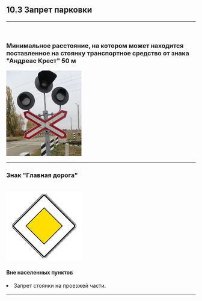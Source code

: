 <h2> 10.3 Запрет парковки</h2>
<hr>
<br>
<h3> Минимальное расстояние, на котором может находится поставленное на стоянку транспортное средство от знака "Андреас Крест" 50 м</h3>
<img src="/img/sign/andreas_cross.png" alt="andreas-cross" width="200"/>

<hr>

<h3> Знак "Главная дорога"</h3>
<br>
<img src="/img/sign/main_road.png" alt="cng" width="200"/>
<br>

<h4>Вне населенных пунктов</h4>
<li>Запрет стоянки на проезжей части.</li>
<hr>

